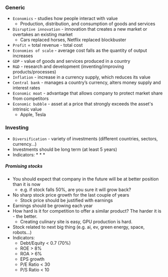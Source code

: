 ### Generic
* `Economics` - studies how people interact with value
    * Production, distribution, and consumption of goods and services
* `Disruptive innovation` - innovation that creates a new market or overtakes an existing market
    * Cars replaced horses, Netflix replaced blockbuster
* `Profit` = total revenue - total cost
* `Economies of scale` - average cost falls as the quantity of output increases
* `GDP` - value of goods and services produced in a country
* `R&D` - research and development (inventing/improving  products/processes)
* `Inflation` - increase in a currency supply, which reduces its value
* `Central bank` - manages a country’s currency, alters money supply and interest rates
* `Economic moat` - advantage that allows company to protect market share from competitors
* `Economic bubble` - asset at a price that strongly exceeds the asset's intrinsic value
    * Apple, Tesla 

### Investing
* `Diversification` - variety of investments (different countries, sectors, currency...)
* Investments should be long term (at least 5 years)
* Indicators:
    * 
    * 
    * 

##### Promising stocks
* You should expect that company in the future will be at better position than it is now
    * e.g. if stock falls 50%, are you sure it will grow back?
* No sharp stock price growth for the last couple of years
    * Stock price should be justified with earnings
* Earnings should be growing each year
* How hard is it for competition to offer a similar product? The harder it is - the better.
    * Creating culinary site is easy, GPU production is hard.
* Stock related to next big thing (e.g. ai, ev, green energy, space, robots...)
* Indicators:
     * Debt/Equity < 0.7 (70%)
     * ROE > 8%
     * ROA > 6%
     * EPS growth
     * P/E Ratio < 30
     * P/S Ratio < 10
